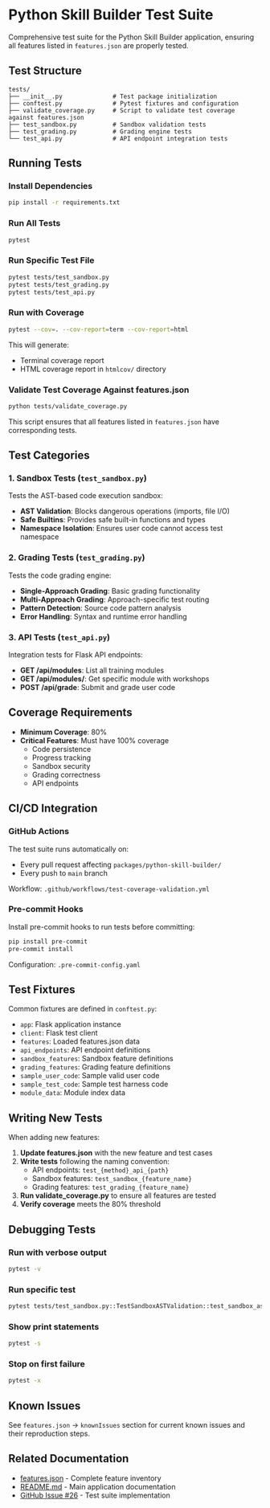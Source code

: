 # Python Skill Builder Test Suite

Comprehensive test suite for the Python Skill Builder application, ensuring all features listed in `features.json` are properly tested.

## Test Structure

```
tests/
├── __init__.py              # Test package initialization
├── conftest.py              # Pytest fixtures and configuration
├── validate_coverage.py     # Script to validate test coverage against features.json
├── test_sandbox.py          # Sandbox validation tests
├── test_grading.py          # Grading engine tests
└── test_api.py              # API endpoint integration tests
```

## Running Tests

### Install Dependencies

```bash
pip install -r requirements.txt
```

### Run All Tests

```bash
pytest
```

### Run Specific Test File

```bash
pytest tests/test_sandbox.py
pytest tests/test_grading.py
pytest tests/test_api.py
```

### Run with Coverage

```bash
pytest --cov=. --cov-report=term --cov-report=html
```

This will generate:
- Terminal coverage report
- HTML coverage report in `htmlcov/` directory

### Validate Test Coverage Against features.json

```bash
python tests/validate_coverage.py
```

This script ensures that all features listed in `features.json` have corresponding tests.

## Test Categories

### 1. Sandbox Tests (`test_sandbox.py`)

Tests the AST-based code execution sandbox:
- **AST Validation**: Blocks dangerous operations (imports, file I/O)
- **Safe Builtins**: Provides safe built-in functions and types
- **Namespace Isolation**: Ensures user code cannot access test namespace

### 2. Grading Tests (`test_grading.py`)

Tests the code grading engine:
- **Single-Approach Grading**: Basic grading functionality
- **Multi-Approach Grading**: Approach-specific test routing
- **Pattern Detection**: Source code pattern analysis
- **Error Handling**: Syntax and runtime error handling

### 3. API Tests (`test_api.py`)

Integration tests for Flask API endpoints:
- **GET /api/modules**: List all training modules
- **GET /api/modules/<id>**: Get specific module with workshops
- **POST /api/grade**: Submit and grade user code

## Coverage Requirements

- **Minimum Coverage**: 80%
- **Critical Features**: Must have 100% coverage
  - Code persistence
  - Progress tracking
  - Sandbox security
  - Grading correctness
  - API endpoints

## CI/CD Integration

### GitHub Actions

The test suite runs automatically on:
- Every pull request affecting `packages/python-skill-builder/`
- Every push to `main` branch

Workflow: `.github/workflows/test-coverage-validation.yml`

### Pre-commit Hooks

Install pre-commit hooks to run tests before committing:

```bash
pip install pre-commit
pre-commit install
```

Configuration: `.pre-commit-config.yaml`

## Test Fixtures

Common fixtures are defined in `conftest.py`:

- `app`: Flask application instance
- `client`: Flask test client
- `features`: Loaded features.json data
- `api_endpoints`: API endpoint definitions
- `sandbox_features`: Sandbox feature definitions
- `grading_features`: Grading feature definitions
- `sample_user_code`: Sample valid user code
- `sample_test_code`: Sample test harness code
- `module_data`: Module index data

## Writing New Tests

When adding new features:

1. **Update features.json** with the new feature and test cases
2. **Write tests** following the naming convention:
   - API endpoints: `test_{method}_api_{path}`
   - Sandbox features: `test_sandbox_{feature_name}`
   - Grading features: `test_grading_{feature_name}`
3. **Run validate_coverage.py** to ensure all features are tested
4. **Verify coverage** meets the 80% threshold

## Debugging Tests

### Run with verbose output

```bash
pytest -v
```

### Run specific test

```bash
pytest tests/test_sandbox.py::TestSandboxASTValidation::test_sandbox_ast_validation_blocks_import
```

### Show print statements

```bash
pytest -s
```

### Stop on first failure

```bash
pytest -x
```

## Known Issues

See `features.json` → `knownIssues` section for current known issues and their reproduction steps.

## Related Documentation

- [features.json](../features.json) - Complete feature inventory
- [README.md](../README.md) - Main application documentation
- [GitHub Issue #26](https://github.com/BPMSoftwareSolutions/package-builder/issues/26) - Test suite implementation

